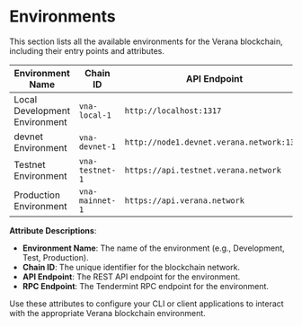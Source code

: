 # Environments

This section lists all the available environments for the Verana blockchain, including their entry points and attributes.


| Environment Name         | Chain ID     | API Endpoint                 | RPC Endpoint                |
|--------------------------|--------------|------------------------------|-----------------------------|
| Local Development Environment  | `vna-local-1`  | `http://localhost:1317` | `http://localhost:26657` |
| devnet Environment  | `vna-devnet-1`  | `http://node1.devnet.verana.network:1317` | `http://node1.devnet.verana.network:26657` |
| Testnet Environment         | `vna-testnet-1` | `https://api.testnet.verana.network` | `https://rpc.testnet.verana.network` |
| Production Environment   | `vna-mainnet-1` | `https://api.verana.network`        | `https://rpc.verana.network`        |

**Attribute Descriptions**:

- **Environment Name**: The name of the environment (e.g., Development, Test, Production).
- **Chain ID**: The unique identifier for the blockchain network.
- **API Endpoint**: The REST API endpoint for the environment.
- **RPC Endpoint**: The Tendermint RPC endpoint for the environment.

Use these attributes to configure your CLI or client applications to interact with the appropriate Verana blockchain environment.
